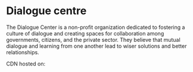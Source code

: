 # Dialogue centre

The Dialogue Center is a non-profit organization dedicated to fostering a culture of dialogue and creating spaces for collaboration among governments, citizens, and the private sector. They believe that mutual dialogue and learning from one another lead to wiser solutions and better relationships. ​

CDN hosted on: 